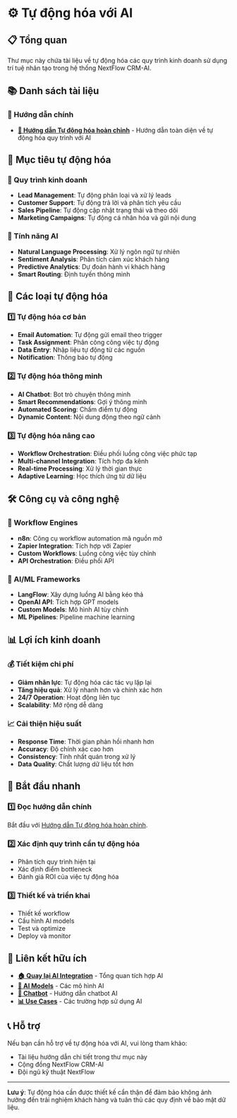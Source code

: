 # ⚙️ Tự động hóa với AI

## 📋 Tổng quan

Thư mục này chứa tài liệu về tự động hóa các quy trình kinh doanh sử dụng trí tuệ nhân tạo trong hệ thống NextFlow CRM-AI.

## 📚 Danh sách tài liệu

### 📖 Hướng dẫn chính
- **[🔧 Hướng dẫn Tự động hóa hoàn chỉnh](./automation-complete-guide%20(Hướng%20dẫn%20Tự%20động%20hóa%20hoàn%20chỉnh).md)** - Hướng dẫn toàn diện về tự động hóa quy trình với AI

## 🎯 Mục tiêu tự động hóa

### 🔄 Quy trình kinh doanh
- **Lead Management**: Tự động phân loại và xử lý leads
- **Customer Support**: Tự động trả lời và phân tích yêu cầu
- **Sales Pipeline**: Tự động cập nhật trạng thái và theo dõi
- **Marketing Campaigns**: Tự động cá nhân hóa và gửi nội dung

### 🤖 Tính năng AI
- **Natural Language Processing**: Xử lý ngôn ngữ tự nhiên
- **Sentiment Analysis**: Phân tích cảm xúc khách hàng
- **Predictive Analytics**: Dự đoán hành vi khách hàng
- **Smart Routing**: Định tuyến thông minh

## 🚀 Các loại tự động hóa

### 1️⃣ Tự động hóa cơ bản
- **Email Automation**: Tự động gửi email theo trigger
- **Task Assignment**: Phân công công việc tự động
- **Data Entry**: Nhập liệu tự động từ các nguồn
- **Notification**: Thông báo tự động

### 2️⃣ Tự động hóa thông minh
- **AI Chatbot**: Bot trò chuyện thông minh
- **Smart Recommendations**: Gợi ý thông minh
- **Automated Scoring**: Chấm điểm tự động
- **Dynamic Content**: Nội dung động theo ngữ cảnh

### 3️⃣ Tự động hóa nâng cao
- **Workflow Orchestration**: Điều phối luồng công việc phức tạp
- **Multi-channel Integration**: Tích hợp đa kênh
- **Real-time Processing**: Xử lý thời gian thực
- **Adaptive Learning**: Học thích ứng từ dữ liệu

## 🛠️ Công cụ và công nghệ

### 🔧 Workflow Engines
- **n8n**: Công cụ workflow automation mã nguồn mở
- **Zapier Integration**: Tích hợp với Zapier
- **Custom Workflows**: Luồng công việc tùy chỉnh
- **API Orchestration**: Điều phối API

### 🤖 AI/ML Frameworks
- **LangFlow**: Xây dựng luồng AI bằng kéo thả
- **OpenAI API**: Tích hợp GPT models
- **Custom Models**: Mô hình AI tùy chỉnh
- **ML Pipelines**: Pipeline machine learning

## 📊 Lợi ích kinh doanh

### 💰 Tiết kiệm chi phí
- **Giảm nhân lực**: Tự động hóa các tác vụ lặp lại
- **Tăng hiệu quả**: Xử lý nhanh hơn và chính xác hơn
- **24/7 Operation**: Hoạt động liên tục
- **Scalability**: Mở rộng dễ dàng

### 📈 Cải thiện hiệu suất
- **Response Time**: Thời gian phản hồi nhanh hơn
- **Accuracy**: Độ chính xác cao hơn
- **Consistency**: Tính nhất quán trong xử lý
- **Data Quality**: Chất lượng dữ liệu tốt hơn

## 🚀 Bắt đầu nhanh

### 1️⃣ Đọc hướng dẫn chính
Bắt đầu với [Hướng dẫn Tự động hóa hoàn chỉnh](./automation-complete-guide%20(Hướng%20dẫn%20Tự%20động%20hóa%20hoàn%20chỉnh).md).

### 2️⃣ Xác định quy trình cần tự động hóa
- Phân tích quy trình hiện tại
- Xác định điểm bottleneck
- Đánh giá ROI của việc tự động hóa

### 3️⃣ Thiết kế và triển khai
- Thiết kế workflow
- Cấu hình AI models
- Test và optimize
- Deploy và monitor

## 🔗 Liên kết hữu ích

- **[🏠 Quay lại AI Integration](../README.md)** - Tổng quan tích hợp AI
- **[🤖 AI Models](../ai-models/README.md)** - Các mô hình AI
- **[💬 Chatbot](../chatbot/README.md)** - Hướng dẫn chatbot AI
- **[📊 Use Cases](../use-cases/)** - Các trường hợp sử dụng AI

## 📞 Hỗ trợ

Nếu bạn cần hỗ trợ về tự động hóa với AI, vui lòng tham khảo:
- Tài liệu hướng dẫn chi tiết trong thư mục này
- Cộng đồng NextFlow CRM-AI
- Đội ngũ kỹ thuật NextFlow

---

**Lưu ý**: Tự động hóa cần được thiết kế cẩn thận để đảm bảo không ảnh hưởng đến trải nghiệm khách hàng và tuân thủ các quy định về bảo mật dữ liệu.